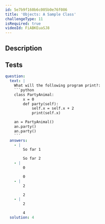 ```yaml
---
id: 5e7b9f160b6c005b0e76f086
title: 'Objects: A Sample Class'
challengeType: 11
isRequired: true
videoId: FiABKEuaSJ8
---
```


## Description
<section id='description'>

</section>

## Tests
<section id='tests'>

```yml
question:
  text: |
    What will the following program print?:
    ```python
    class PartyAnimal:
        x = 0
        def party(self):
            self.x = self.x + 2
            print(self.x)

    an = PartyAnimal()
    an.party()
    an.party()
    ```
  answers:
    - |
        So far 1

        So far 2
    - |
        0

        0
    - |
        2

        2
    - |
        2

        4
  solution: 4
```

</section>
